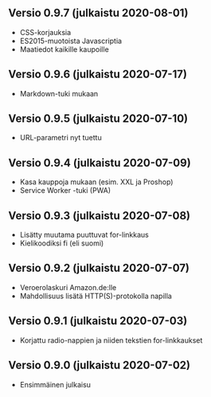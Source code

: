 ## Versio 0.9.7 (julkaistu 2020-08-01)
- CSS-korjauksia
- ES2015-muotoista Javascriptia
- Maatiedot kaikille kaupoille

## Versio 0.9.6 (julkaistu 2020-07-17)
- Markdown-tuki mukaan

## Versio 0.9.5 (julkaistu 2020-07-10)
- URL-parametri nyt tuettu

## Versio 0.9.4 (julkaistu 2020-07-09)
- Kasa kauppoja mukaan (esim. XXL ja Proshop)
- Service Worker -tuki (PWA)

## Versio 0.9.3 (julkaistu 2020-07-08)
- Lisätty muutama puuttuvat for-linkkaus
- Kielikoodiksi fi (eli suomi)

## Versio 0.9.2 (julkaistu 2020-07-07)
- Veroerolaskuri Amazon.de:lle
- Mahdollisuus lisätä HTTP(S)-protokolla napilla

## Versio 0.9.1 (julkaistu 2020-07-03)
- Korjattu radio-nappien ja niiden tekstien for-linkkaukset

## Versio 0.9.0 (julkaistu 2020-07-02)
- Ensimmäinen julkaisu